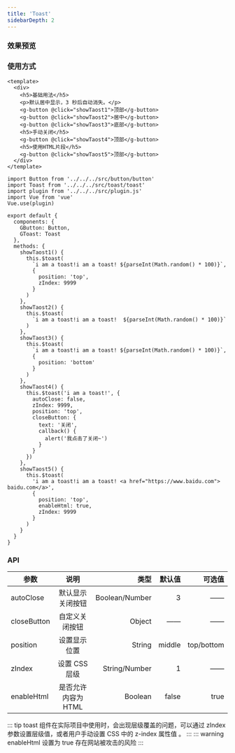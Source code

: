 ```yaml
---
title: 'Toast'
sidebarDepth: 2
---
```


### 效果预览

<ClientOnly>
  <toast-demo-1/>
</ClientOnly>

### 使用方式

```vue{4}
<template>
  <div>
    <h5>基础用法</h5>
    <p>默认居中显示，3 秒后自动消失。</p>
    <g-button @click="showTaost1">顶部</g-button>
    <g-button @click="showTaost2">居中</g-button>
    <g-button @click="showTaost3">底部</g-button>
    <h5>手动关闭</h5>
    <g-button @click="showTaost4">顶部</g-button>
    <h5>使用HTML片段</h5>
    <g-button @click="showTaost5">顶部</g-button>
  </div>
</template>
```

```js{4}
import Button from '../../../src/button/button'
import Toast from '../../../src/toast/toast'
import plugin from '../../../src/plugin.js'
import Vue from 'vue'
Vue.use(plugin)

export default {
  components: {
    GButton: Button,
    GToast: Toast
  },
  methods: {
    showTaost1() {
      this.$toast(
        `i am a toast!i am a toast! ${parseInt(Math.random() * 100)}`,
        {
          position: 'top',
          zIndex: 9999
        }
      )
    },
    showTaost2() {
      this.$toast(
        `i am a toast!i am a toast!  ${parseInt(Math.random() * 100)}`
      )
    },
    showTaost3() {
      this.$toast(
        `i am a toast!i am a toast! ${parseInt(Math.random() * 100)}`,
        {
          position: 'bottom'
        }
      )
    },
    showTaost4() {
      this.$toast('i am a toast!', {
        autoClose: false,
        zIndex: 9999,
        position: 'top',
        closeButton: {
          text: '关闭',
          callback() {
            alert('我点击了关闭~')
          }
        }
      })
    },
    showTaost5() {
      this.$toast(
        'i am a toast!i am a toast! <a href="https://www.baidu.com"> baidu.com</a>',
        {
          position: 'top',
          enableHtml: true,
          zIndex: 9999
        }
      )
    }
  }
}
```

### API

| 参数        |        说明         |           类型 | 默认值 |     可选值 |
| ----------- | :-----------------: | -------------: | -----: | ---------: |
| autoClose   |  默认显示关闭按钮   | Boolean/Number |      3 |         —— |
| closeButton |   自定义关闭按钮    |         Object |     —— |         —— | —— |
| position    |    设置显示位置     |         String | middle | top/bottom |
| zIndex      |    设置 CSS 层级    |  String/Number |      1 |         —— |
| enableHtml  | 是否允许内容为 HTML |        Boolean |  false |       true |

::: tip
toast 组件在实际项目中使用时，会出现层级覆盖的问题，可以通过 zIndex 参数设置层级值，或者用户手动设置 CSS 中的 z-index 属性值 。
:::
::: warning
enableHtml 设置为 true 存在网站被攻击的风险
:::
